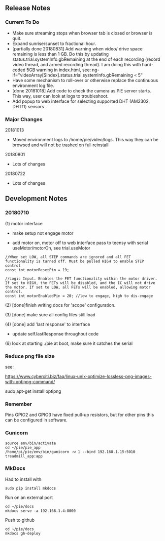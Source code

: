 ## Release Notes

### Current To Do

 - Make sure streaming stops when browser tab is closed or browser is quit.
 - Expand sunrise/sunset to fractional hour.
 - [partially done 20180831] Add warning when video/ drive space remaining is less than 1 GB. Do this by updating status.trial.systemInfo.gbRemaining at the end of each recording (record video thread, and armed recording thread). I am doing this with hard-coded 5GB warning in index.html, see: ng-if="videoArray[$index].status.trial.systemInfo.gbRemaining < 5"
 - Have some mechanism to roll-over or otherwise replace the continuous environment log file.
 - [done 20181018] Add code to check the camera as PiE server starts. This way, user can look at logs to troubleshoot.
 - Add popup to web interface for selecting supported DHT (AM2302, DHT11) sensors
 
### Major Changes

20181013

 - Moved environment logs to /home/pie/video/logs. This way they can be browsed and will not be trashed on full reinstall
 
20180801

 - Lots of changes
 
20180722

 - Lots of changes
 
## Development Notes

### 20180710

(1) motor interface

- make setup not engage motor

- add motor on, motor off to web interface
   pass to teensy with serial useMotor/motorOn, see trial.useMotor

```
//When set LOW, all STEP commands are ignored and all FET functionality is turned off. Must be pulled HIGH to enable STEP control
const int motorResetPin = 19;

//Logic Input. Enables the FET functionality within the motor driver. If set to HIGH, the FETs will be disabled, and the IC will not drive the motor. If set to LOW, all FETs will be enabled, allowing motor control.
const int motorEnabledPin = 20; //low to engage, high to dis-engage
```

(2) [done]finish writing docs for 'scope' configuration.

(3) [done] make sure all config files still load

(4) [done] add 'last response' to interface
   - update self.lastResponse throughout code

(6) look at starting ./pie at boot, make sure it catches the serial


### Reduce png file size

see:

https://www.cyberciti.biz/faq/linux-unix-optimize-lossless-png-images-with-optipng-command/

sudo apt-get install optipng

### Remember

Pins GPIO2 and GPIO3 have fixed pull-up resistors, but for other pins this can be configured in software.

### Gunicorn

```
source env/bin/activate
cd ~/pie/pie_app
/home/pi/pie/env/bin/gunicorn -w 1 --bind 192.168.1.15:5010 treadmill_app:app
```

### MkDocs

Had to install with

	sudo pip install mkdocs
	
Run on an external port

	cd ~/pie/docs
	mkdocs serve -a 192.168.1.4:8000

Push to github

	cd ~/pie/docs
	mkdocs gh-deploy
